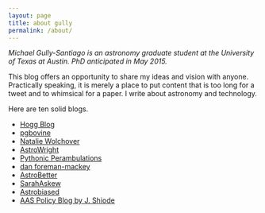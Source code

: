 ```yaml
---
layout: page
title: about gully
permalink: /about/
---
```


*Michael Gully-Santiago is an astronomy graduate student at the University of Texas at Austin.  PhD anticipated in May 2015.*

This blog offers an opportunity to share my ideas and vision with anyone.  Practically speaking, it is merely a place to put content that is too long for a tweet and to whimsical for a paper.  I write about astronomy and technology.

Here are ten solid blogs.

- [Hogg Blog](http://hoggresearch.blogspot.com/)
- [pgbovine](http://www.pgbovine.net/writings.htm)
- [Natalie Wolchover](https://www.quantamagazine.org/authors/natalie-wolchover/)
- [AstroWright](http://sites.psu.edu/astrowright/)
- [Pythonic Perambulations](https://jakevdp.github.io/)
- [dan foreman-mackey](http://dan.iel.fm/posts/)
- [AstroBetter](http://www.astrobetter.com/)
- [SarahAskew](http://sarahaskew.net/)
- [Astrobiased](http://www.astrobiased.com/)
- [AAS Policy Blog by J. Shiode](http://aas.org/policy/policy-blog)